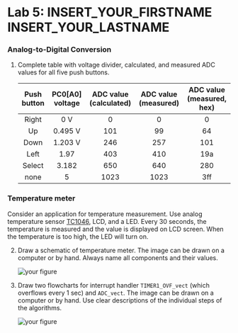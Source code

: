 # Lab 5: INSERT_YOUR_FIRSTNAME INSERT_YOUR_LASTNAME

### Analog-to-Digital Conversion

1. Complete table with voltage divider, calculated, and measured ADC values for all five push buttons.

   | **Push button** | **PC0[A0] voltage** | **ADC value (calculated)** | **ADC value (measured)** | **ADC value (measured, hex)** |
   | :-: | :-: | :-: | :-: | :-: |
   | Right  | 0&nbsp;V | 0   | 0 | 0 |
   | Up     | 0.495&nbsp;V | 101 | 99 | 64 |
   | Down   | 1.203&nbsp;V | 246 | 257 | 101 |
   | Left   | 1.97 | 403 | 410 | 19a |
   | Select | 3.182 | 650 | 640 | 280 |
   | none   | 5 | 1023 | 1023 | 3ff |

### Temperature meter

Consider an application for temperature measurement. Use analog temperature sensor [TC1046](http://ww1.microchip.com/downloads/en/DeviceDoc/21496C.pdf), LCD, and a LED. Every 30 seconds, the temperature is measured and the value is displayed on LCD screen. When the temperature is too high, the LED will turn on.

2. Draw a schematic of temperature meter. The image can be drawn on a computer or by hand. Always name all components and their values.

   ![your figure]()

3. Draw two flowcharts for interrupt handler `TIMER1_OVF_vect` (which overflows every 1&nbsp;sec) and `ADC_vect`. The image can be drawn on a computer or by hand. Use clear descriptions of the individual steps of the algorithms.

   ![your figure]()
